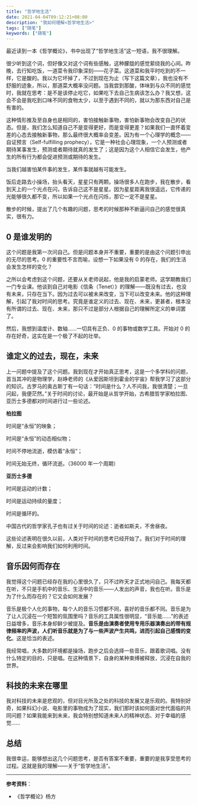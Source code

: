```yaml
---
title: "哲学地生活"
date: 2021-04-04T09:12:21+08:00
description: "我如何理解<哲学地生活>"
tags: ["随笔"]
keywords: ["随笔"]
---
```


最近读到一本《哲学概论》，书中出现了“哲学地生活”这一短语，我不很理解。

很少听到这个词，但好像又对这个词有些感触，这种朦胧的感觉萦绕我的心间。昨晚，去行知吃饭，一道菜令我印象深刻——花子菜。这道菜和我平时吃到的不一样，它是酸的。我以为它坏掉了，不过到现在为止（写下这篇文章），我也没有不舒服的迹象，所以，那道菜大概率没问题。当我尝到那酸，体味到与众不同的感觉时，我就在思考：是不是该停止吃它，如果吃下去自己生病该怎么办？我又想，这会不会是我吃到口味不同的食物太少，以至于遇到不同的，就以为那东西对自己是有害的。

这种情形推及至自身也是相同的，害怕接触新事物，害怕新事物会改变自己的状态。但是，我们怎么知道自己不是变得更好，而是变得更差？如果我们一直怀着变差的心态去接触新事物，那么最终很大概率会变差。因为有一个心理学的概念——自证预言（Self-fulfilling prophecy），它是一种社会心理现象，一个人预测或者期待某事发生，预测或者期待就真的发生了；这是因为这个人相信它会发生，他产生的所有行为都会促进预测或期待的发生。

当我们越害怕某件事的发生，某件事就越有可能发生。

饭后走路去小操场，抬头看天，星星只有两颗。操场很多人在跑步，我在散步，看到天上的一个光点在闪，告诉自己这不是星星。因为星星距离我很遥远，它传递的光能够很久都不变，所以如果一个光点在闪烁，那它一定不是星星。

散步的时候，提出了几个有趣的问题，思考的时候那种不断逼问自己的感觉很真实，很有力。

## 0 是谁发明的

这个问题是我第一次问自己。但是问题本身并不重要，重要的是由这个问题引申出的无尽的思考。0 的重要性不言而喻，设想一下如果没有 0 的存在，我们的生活会发生怎样的变化？

之所以会考虑到这个问题，还要从关老师说起，他是我的启蒙老师。这学期教我们一门专业课。他谈到自己对电影《信条（Tenet）》的理解——既没有过去，也没有未来，只存在当下。因为过去可以被未来改变，当下可以改变未来。他的这种理解，引起了我对时间的思考。究竟是谁定义的过去、现在、未来，更甚者，根本没有所谓的过去、现在、未来，那只不过是部分人根据自己的理解所定义的单词罢了。

然后，我想到温度计、数轴……一切具有正负、0 的事物或数学工具。开始对 0 的存在好奇，这实在是一个极了不起的壮举。

## 谁定义的过去，现在，未来

上一问题中提及了这个问题。我到现在才开始真正思考，这是一个多学科的问题，首当其冲的是物理学，赵峥老师的《从爱因斯坦到霍金的宇宙》帮我学习了这部分的知识。古罗马的奥古斯丁有一句话：“时间是什么？人不问我，我很清楚；一旦问起，我便茫然。”关于时间的讨论，最开始是从哲学开始，古希腊哲学家柏拉图、亚历士多德都对时间进行过一些论述。

**柏拉图**

时间是“永恒”的映象；

时间是“永恒”的动态相似物；

时间不停地流逝，模仿着“永恒”；

时间无始无终，循环流逝。（36000 年一个周期）

**亚历士多德**

时间是运动的计数；

时间是运动持续的量度；

时间是循环的。

中国古代的哲学家孔子也有过关于时间的论述：逝者如斯夫，不舍昼夜。

这些论述表明在很久以前，人类对于时间的思考已经开始了。我们对于时间的理解，反过来会影响我们如何利用时间。

## 音乐因何而存在

我觉得这个问题已经存在我的心里很久了，只不过昨天才正式地问自己。我每天都在听，不只是手机中的音乐、生活中的音乐——人发出的声音，我也在听。音乐是为了什么而存在的？它又会如何发展？

音乐是极个人化的事物，每个人的音乐习惯都不同，喜好的音乐都不同。音乐是为了让人沉浸在一个短暂的氛围里吗？音乐的工具属性很明显，“音乐能……”的表述日益增多，音乐本身却鲜少被提及。**音乐是由演奏者使用专用乐器演奏出的带有规律频率的声波，人们听音乐就是为了与一些声波产生共鸣，进而引起自己感情的变化**。这是恰当的表述。

我经常唱，大多数的环境都是操场，跑步之后会选择一些音乐，跟着歌词唱。没有什么特定的目的，只是唱。在这种情景下，自身的某种束缚被释放，沉浸在自我的世界。

## 科技的未来在哪里

我对科技的未来是悲观的，但对目光所及之处的科技的发展又是乐观的。我特别好奇，如果科幻小说、电影里的事物成为了现实，我们那时该如何面对世代面临的共同问题？如果我能来到未来，我会特别想知道未来人的精神状态、对于幸福的感觉……

## 总结

我很幸运，能够想出这几个问题思考，是否有答案不重要，重要的是我享受思考的过程。这就是我的理解——关于“哲学地生活”。

---

**参考资料**：

- 《哲学概论》杨方
